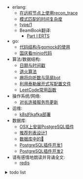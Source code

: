   - erlang:
      - [在远程节点上使用recon_trace](https://github.com/mmooyyii/mmooyyii/blob/master/docs/erlang/recon_trace.md)
      - [模式匹配的时间复杂度](https://github.com/mmooyyii/mmooyyii/blob/master/docs/erlang/match_spec.md)
      - [type/1](https://github.com/mmooyyii/mmooyyii/blob/master/docs/erlang/type.md)
      - BeamBook翻译:
          - [Part I:ERTS](https://github.com/mmooyyii/mmooyyii/blob/master/docs/erlang/beambook/ERTS_1.md)
  - go:
      - [代码结构与gomock的使用](https://github.com/mmooyyii/mmooyyii/blob/master/docs/go/gomock.md)
      - [国庆看minio代码](https://github.com/mmooyyii/mmooyyii/blob/master/docs/go/minio.md)
  - 算法/数据结构:
      - [日期与时间戳](https://github.com/mmooyyii/mmooyyii/blob/master/docs/algorithm/timestamp.md)
      - [退火算法](https://github.com/mmooyyii/mmooyyii/blob/master/docs/algorithm/sa.md)
      - [麻将向听数与简易bot](https://github.com/mmooyyii/mmooyyii/blob/master/docs/mahjong/向听数.md)
      - [利用泰勒展开式写配置文件](https://github.com/mmooyyii/mmooyyii/blob/master/docs/algorithm/taylor.md)
      - [LeetCode常用函数](https://github.com/mmooyyii/mmooyyii/blob/master/code/leetcode_utils.py)
  - 操作系统/网络:
      - [对长连接服务热更新](https://github.com/mmooyyii/mmooyyii/blob/master/docs/os/hot_update_with_socket.md)
  - 运维:
      - [k8s的kafka部署](https://github.com/mmooyyii/mmooyyii/blob/master/code/kafka.yml)
  - 数据库:
      - [OSX上安装PostgreSQL插件](https://github.com/mmooyyii/mmooyyii/blob/master/docs/database/postgresql_plugin.md)
      - [推荐列表设计1](https://github.com/mmooyyii/mmooyyii/blob/master/docs/database/tiplist1.md)
      - [数据库中的🌲](https://github.com/mmooyyii/mmooyyii/blob/master/docs/database/tree.md)
      - [PostgreSQL插件开发1](https://github.com/mmooyyii/mmooyyii/blob/master/docs/database/pg_plugin_1.md)
      - [PostgreSQL插件开发2](https://github.com/mmooyyii/mmooyyii/blob/master/docs/database/pg_plugin_2.md)
  - 请有感情地朗读并背诵全文:
      - [redis](https://github.com/mmooyyii/mmooyyii/blob/master/docs/八股文/redis.md)
      
      

<details>
<summary>todo list</summary>

- [R🌲](https://github.com/mmooyyii/mmooyyii/blob/master/docs/data_structure/rtree.md)
- [制作一个cheat engine]()
- [switch游戏加速器]()
- [PostgreSQL插件开发1.1](https://github.com/mmooyyii/mmooyyii/blob/master/docs/database/pg_plugin_1.1.md)
- [crit bit tree-未完成](https://github.com/mmooyyii/mmooyyii/blob/master/docs/data_structure/crit_bit_tree.md)
- [推荐列表设计2-未完成](https://github.com/mmooyyii/mmooyyii/blob/master/docs/database/tiplist2.md)
- [PostgreSQL插件开发0-未完成](https://github.com/mmooyyii/mmooyyii/blob/master/docs/database/pg_plugin_0.md) 
- [PostgreSQL插件开发3-未完成](https://github.com/mmooyyii/mmooyyii/blob/master/docs/database/pg_plugin_3.md) 
- [PostgreSQL插件开发4-未完成](https://github.com/mmooyyii/mmooyyii/blob/master/docs/database/pg_plugin_4.md) 
- [PostgreSQL插件开发5-未完成](https://github.com/mmooyyii/mmooyyii/blob/master/docs/database/pg_plugin_5.md) 
- [PostgreSQL插件开发6-未完成](https://github.com/mmooyyii/mmooyyii/blob/master/docs/database/pg_plugin_6.md)
</details>
